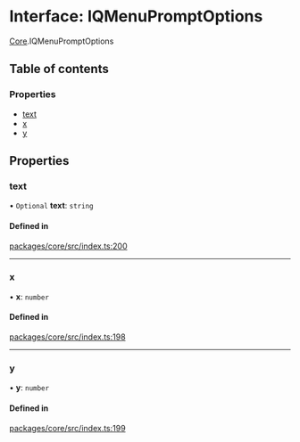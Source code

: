 # Interface: IQMenuPromptOptions

[Core](../modules/Core.md).IQMenuPromptOptions

## Table of contents

### Properties

- [text](Core.IQMenuPromptOptions.md#text)
- [x](Core.IQMenuPromptOptions.md#x)
- [y](Core.IQMenuPromptOptions.md#y)

## Properties

### text

• `Optional` **text**: `string`

#### Defined in

[packages/core/src/index.ts:200](https://github.com/iniquitybbs/iniquity/blob/ab60d91/packages/core/src/index.ts#L200)

___

### x

• **x**: `number`

#### Defined in

[packages/core/src/index.ts:198](https://github.com/iniquitybbs/iniquity/blob/ab60d91/packages/core/src/index.ts#L198)

___

### y

• **y**: `number`

#### Defined in

[packages/core/src/index.ts:199](https://github.com/iniquitybbs/iniquity/blob/ab60d91/packages/core/src/index.ts#L199)
